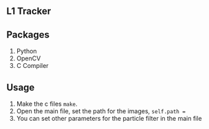 L1 Tracker
-------------

Packages
 -----------
 
1. Python
2. OpenCV
3.  C Compiler

Usage
----------
 
1. Make the c files `make`.
2. Open the main file, set the path for the images, `self.path =  `
3. You can set other parameters for the particle filter in the main file
 
